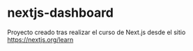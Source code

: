 # nextjs-dashboard
Proyecto creado tras realizar el curso de Next.js desde el sitio https://nextjs.org/learn
